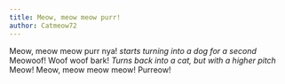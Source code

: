 ```yaml
---
title: Meow, meow meow purr!
author: Catmeow72
---
```

Meow, meow meow purr nya! *starts turning into a dog for a second* Meowoof! Woof woof bark! *Turns back into a cat, but with a higher pitch* Meow! Meow, meow meow meow! Purreow!
